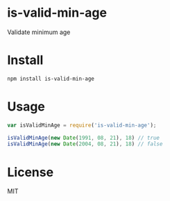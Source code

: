 # is-valid-min-age

Validate minimum age

# Install

```bash
npm install is-valid-min-age
```

# Usage

```javascript
var isValidMinAge = require('is-valid-min-age');

isValidMinAge(new Date(1991, 08, 21), 18) // true
isValidMinAge(new Date(2004, 08, 21), 18) // false
```

# License

MIT
